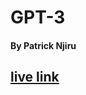 <h1> GPT-3 </h1>
<h4>By Patrick Njiru </h4>
<h2>
    <a href='https://gpt-th3ee.netlify.app/'> live link </a>
</h2>